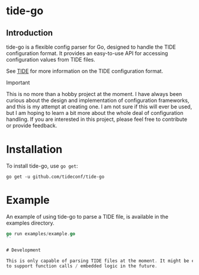 # tide-go

## Introduction

tide-go is a flexible config parser for Go, designed to handle the TIDE configuration 
format. It provides an easy-to-use API for accessing configuration values from
TIDE files.

See [TIDE](https://github.com/tideconf/tide) for more information on the TIDE
configuration format.

> [!IMPORTANT]  
> This is no more than a hobby project at the moment. I have always been curious about the design and implementation of configuration frameworks, and this is my attempt at creating one. I am not sure if this will ever be used, but I am hoping to learn a bit more about the whole deal of configuration handling. If you are interested in this project, please feel free to contribute or provide feedback.

# Installation

To install tide-go, use `go get`:

```
go get -u github.com/tideconf/tide-go
```

# Example

An example of using tide-go to parse a TIDE file, is available in the examples
directory.

```go
go run examples/example.go 
`` 

# Development

This is only capable of parsing TIDE files at the moment. It might be expanded
to support function calls / embedded logic in the future.
